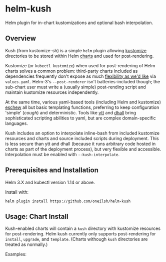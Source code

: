 # helm-kush

Helm plugin for in-chart kustomizations and optional bash interpolation.

## Overview

Kush (from kustomize-sh) is a simple `helm` plugin allowing [kustomize](https://kustomize.io/) directories to be 
stored within Helm [charts](https://helm.sh/docs/chart_template_guide/getting_started/) and used for post-rendering. 

Kustomize (or `kubectl kustomize`) when used for post-rendering of Helm charts solves a common problem: third-party 
charts included as dependencies frequently don't expose as much [flexibility as we'd like](https://testingclouds.wordpress.com/2018/07/20/844/) 
via `values.yaml`. Helm-3's `--post-renderer` isn't batteries-included though; the sub-chart user must write a (usually simple) 
post-rending script and maintain kustomize resources independently. 

At the same time, various yaml-based tools (including Helm and kustomize) [eschew](https://kubernetes-sigs.github.io/kustomize/faq/eschewedfeatures/#build-time-side-effects-from-cli-args-or-env-variables) all but basic templating functions,
preferring to keep configuration 'simple' (*cough*) and deterministic. Tools like [ytt](https://get-ytt.io/)
and [dhall](https://github.com/dhall-lang) bring sophisticated scripting abilities to yaml, but are complex domain-specific
languages. 

Kush includes an option to interpolate inline-bash from included kustomize resources and charts 
and source included scripts during deployment. This is less secure than ytt and dhall (because it runs arbitrary code hosted
in charts as part of the deployment process), but very flexible and accessible. Interpolation must be enabled with
`--kush-interpolate`. 

## Prerequisites and Installation

Helm 3.X and kubectl version 1.14 or above. 

Install with: 

```
helm plugin install https://github.com/oneilsh/helm-kush
```

## Usage: Chart Install

Kush-enabled charts will contain a `kush` directory with kustomize resources for post-rendering. Helm kush 
currently only supports post-rendering for `install`, `upgrade`, and `template`. (Charts withough `kush` directories
are treated as normally.)

Examples:
